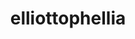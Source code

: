 ---
title: elliottophellia
github: https://github.com/elliottophellia
mode: dark
transition: 1s
score: 88.7
archetype:
- Anime
---